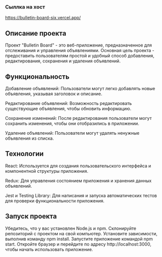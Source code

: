 ### Сыллка на хост 
https://bulletin-board-six.vercel.app/
## Описание проекта
Проект "Bulletin Board" - это веб-приложение, предназначенное для отслеживания и управления объявлениями. Основная цель проекта - предоставить пользователям простой и удобный способ добавления, редактирования, сохранения и удаления объявлений.

## Функциональность
Добавление объявлений: Пользователи могут легко добавлять новые объявления, указывая заголовок и описание.

Редактирование объявлений: Возможность редактировать существующие объявления, чтобы обновить информацию.

Сохранение изменений: После редактирования пользователи могут сохранить изменения, чтобы они отобразились в приложении.

Удаление объявлений: Пользователи могут удалять ненужные объявления из списка.

## Технологии
React: Используется для создания пользовательского интерфейса и компонентной структуры приложения.

Redux: Для управления состоянием приложения и хранения данных объявлений.

Jest и Testing Library: Для написания и запуска автоматических тестов для проверки функциональности приложения.

## Запуск проекта
Убедитесь, что у вас установлен Node.js и npm.
Склонируйте репозиторий с проектом на свой компьютер.
Установите зависимости, выполнив команду npm install.
Запустите приложение командой npm start.
Откройте браузер и перейдите по адресу http://localhost:3000, чтобы начать использовать приложение.
